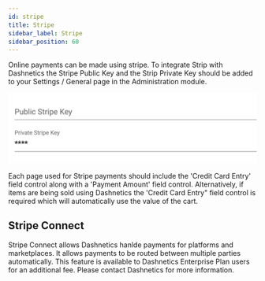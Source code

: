 ```yaml
---
id: stripe
title: Stripe
sidebar_label: Stripe
sidebar_position: 60
---
```


Online payments can be made using stripe. To integrate Strip with Dashnetics the Stripe Public Key and the Strip Private Key should be added to your  Settings / General page in the Administration module.

![img](/img/stripesettings.png)

Each page used for Stripe payments should include the 'Credit Card Entry' field control along with a 'Payment Amount' field control. Alternatively, if items are being sold using Dashnetics the 'Credit Card Entry" field control is required which will automatically use the value of the cart.

## Stripe Connect

Stripe Connect allows Dashnetics hanlde payments for platforms and marketplaces. It allows payments to be routed between multiple parties automatically. This feature is available to Dashnetics Enterprise Plan users for an additional fee. Please contact Dashnetics for more information.
